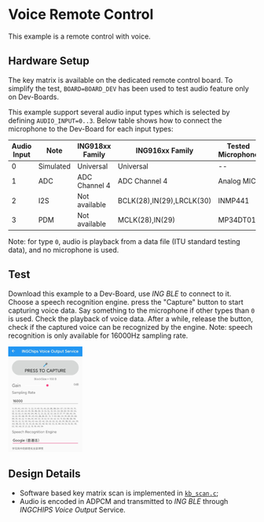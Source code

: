 # Voice Remote Control

This example is a remote control with voice.

## Hardware Setup

The key matrix is available on the dedicated remote control board. To simplify the test,
`BOARD=BOARD_DEV` has been used to test audio feature only on Dev-Boards.

This example support several audio input types which is selected by defining `AUDIO_INPUT=0..3`.
Below table shows how to connect the microphone to the Dev-Board for each input types:

|Audio Input        | Note                          |ING918xx Family    | ING916xx Family           | Tested Microphone |
---                 | ---                           | ---               | ---                       | ---               |
|0                  | Simulated                     | Universal         | Universal                 | --                |
|1                  | ADC                           | ADC Channel 4     | ADC Channel 4             | Analog MIC        |
|2                  | I2S                           | Not available     | BCLK(28),IN(29),LRCLK(30) | INMP441           |
|3                  | PDM                           | Not available     | MCLK(28),IN(29)           | MP34DT01          |

Note: for type `0`, audio is playback from a data file (ITU standard testing data), and no microphone
is used.

## Test

Download this example to a Dev-Board, use _ING BLE_ to connect to it. Choose a speech recognition engine.
press the "Capture" button to start capturing voice data. Say something to the microphone if other types
than `0` is used. Check the playback of voice data. After a while, release the button, check if the
captured voice can be recognized by the engine. Note: speech recognition is only available for 16000Hz
sampling rate.

<img src="./img/speech_to_text.jpg" width="30%">

## Design Details

* Software based key matrix scan is implemented in [`kb_scan.c`](../src/kb_scan.c);
* Audio is encoded in ADPCM and transmitted to _ING BLE_ through _INGCHIPS Voice Output_ Service.